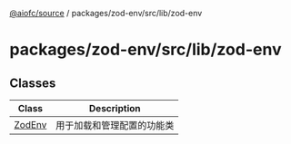 [@aiofc/source](../../../../../index.md) / packages/zod-env/src/lib/zod-env

# packages/zod-env/src/lib/zod-env

## Classes

| Class | Description |
| ------ | ------ |
| [ZodEnv](classes/ZodEnv.md) | 用于加载和管理配置的功能类 |
